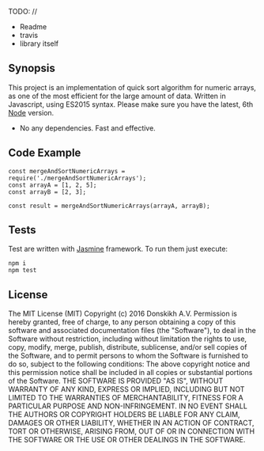 TODO: //
* Readme
* travis
* library itself

## Synopsis

This project is an implementation of quick sort algorithm for numeric arrays,
as one of the most efficient for the large amount of data. Written in Javascript, using
ES2015 syntax. Please make sure you have the latest, 6th [Node](https://nodejs.org/en/) version.   
* No any dependencies. Fast and effective.

## Code Example

```
const mergeAndSortNumericArrays = require('./mergeAndSortNumericArrays');
const arrayA = [1, 2, 5];
const arrayB = [2, 3];

const result = mergeAndSortNumericArrays(arrayA, arrayB);
```

## Tests

Test are written with [Jasmine](http://jasmine.github.io) framework. To run them just execute:
```
npm i
npm test
```

## License

The MIT License (MIT) Copyright (c) 2016 Donskikh A.V.
Permission is hereby granted, free of charge, to any person obtaining a copy of this software and associated documentation files (the "Software"), to deal in the Software without restriction, including without limitation the rights to use, copy, modify, merge, publish, distribute, sublicense, and/or sell copies of the Software, and to permit persons to whom the Software is furnished to do so, subject to the following conditions:
The above copyright notice and this permission notice shall be included in all copies or substantial portions of the Software.
THE SOFTWARE IS PROVIDED "AS IS", WITHOUT WARRANTY OF ANY KIND, EXPRESS OR IMPLIED, INCLUDING BUT NOT LIMITED TO THE WARRANTIES OF MERCHANTABILITY, FITNESS FOR A PARTICULAR PURPOSE AND NON-INFRINGEMENT. IN NO EVENT SHALL THE AUTHORS OR COPYRIGHT HOLDERS BE LIABLE FOR ANY CLAIM, DAMAGES OR OTHER LIABILITY, WHETHER IN AN ACTION OF CONTRACT, TORT OR OTHERWISE, ARISING FROM, OUT OF OR IN CONNECTION WITH THE SOFTWARE OR THE USE OR OTHER DEALINGS IN THE SOFTWARE.
